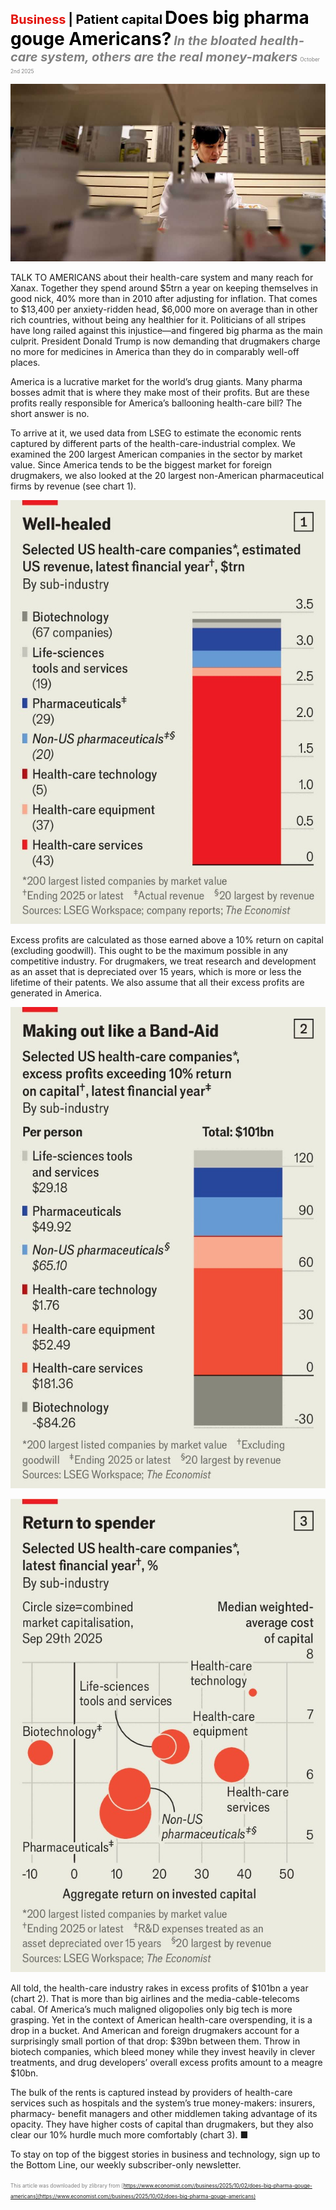 <span style="color:#E3120B; font-size:14.9pt; font-weight:bold;">Business</span> <span style="color:#000000; font-size:14.9pt; font-weight:bold;">| Patient capital</span>
<span style="color:#000000; font-size:21.0pt; font-weight:bold;">Does big pharma gouge Americans?</span>
<span style="color:#808080; font-size:14.9pt; font-weight:bold; font-style:italic;">In the bloated health-care system, others are the real money-makers</span>
<span style="color:#808080; font-size:6.2pt;">October 2nd 2025</span>

![](../images/051_Does_big_pharma_gouge_Americans/p0211_img01.jpeg)

TALK TO AMERICANS about their health-care system and many reach for Xanax. Together they spend around $5trn a year on keeping themselves in good nick, 40% more than in 2010 after adjusting for inflation. That comes to $13,400 per anxiety-ridden head, $6,000 more on average than in other rich countries, without being any healthier for it. Politicians of all stripes have long railed against this injustice—and fingered big pharma as the main culprit. President Donald Trump is now demanding that drugmakers charge no more for medicines in America than they do in comparably well-off places.

America is a lucrative market for the world’s drug giants. Many pharma bosses admit that is where they make most of their profits. But are these profits really responsible for America’s ballooning health-care bill? The short answer is no.

To arrive at it, we used data from LSEG to estimate the economic rents captured by different parts of the health-care-industrial complex. We examined the 200 largest American companies in the sector by market value. Since America tends to be the biggest market for foreign drugmakers, we also looked at the 20 largest non-American pharmaceutical firms by revenue (see chart 1).

![](../images/051_Does_big_pharma_gouge_Americans/p0212_img01.jpeg)

Excess profits are calculated as those earned above a 10% return on capital (excluding goodwill). This ought to be the maximum possible in any competitive industry. For drugmakers, we treat research and development as an asset that is depreciated over 15 years, which is more or less the lifetime of their patents. We also assume that all their excess profits are generated in America.

![](../images/051_Does_big_pharma_gouge_Americans/p0213_img01.jpeg)

![](../images/051_Does_big_pharma_gouge_Americans/p0213_img02.jpeg)

All told, the health-care industry rakes in excess profits of $101bn a year (chart 2). That is more than big airlines and the media-cable-telecoms cabal. Of America’s much maligned oligopolies only big tech is more grasping. Yet in the context of American health-care overspending, it is a drop in a bucket. And American and foreign drugmakers account for a surprisingly small portion of that drop: $39bn between them. Throw in biotech companies, which bleed money while they invest heavily in clever treatments, and drug developers’ overall excess profits amount to a meagre $10bn.

The bulk of the rents is captured instead by providers of health-care services such as hospitals and the system’s true money-makers: insurers, pharmacy- benefit managers and other middlemen taking advantage of its opacity. They have higher costs of capital than drugmakers, but they also clear our 10% hurdle much more comfortably (chart 3). ■

To stay on top of the biggest stories in business and technology, sign up to the Bottom Line, our weekly subscriber-only newsletter.

<span style="color:#808080; font-size:6.2pt;">This article was downloaded by zlibrary from [https://www.economist.com//business/2025/10/02/does-big-pharma-gouge-americans](https://www.economist.com//business/2025/10/02/does-big-pharma-gouge-americans)</span>